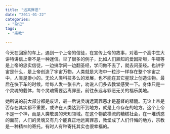 ```yaml
---
title: "远离罪恶"
date: "2011-01-22"
categories:
 - "杂记"
tags:
 - "宗教"

---
```


今天在回家的车上，遇到一个上帝的信徒，在宣传上帝的故事，对着一个高中生大讲特讲信上帝不是一种迷信。举了很多的例子，比如人们熟知的爱因斯坦，牛顿等是上帝的忠实信徒，一边搞学问一边翻圣经，学问做不去了，就去问圣经。也讲宇宙是什么，是上帝创造了宇宙万物，人类就是大海中一粒沙一样存在整个宇宙之中，人类是渺小的。无论人类科技多么的发展，也不能在其它星球上创造生物。最后在快下车的时候，给每人发一张卡片，劝说人们多去教堂感受一下。身体只是一个灵魂的载体，每个灵魂需要远离罪恶，前往永远与罪恶无关的福乐美地。
<!--more-->

她所说的前大部分都是废话，最一后说灵魂远离罪恶才是基督的精髓。无论上帝是否存在其实都不重要，或许在人类达到不到地方，就是上帝存在的地方。这个上帝不是一个神，而是人类敬畏的未知领域。在这个物欲横流的糟糕社会，在一堆诱惑的面前，人们的灵魂又有几个能真正地远离罪恶，教堂成了人们忏悔的地方，宗教是一种精神的寄托。有时人有种寄托其实也很幸福的。
